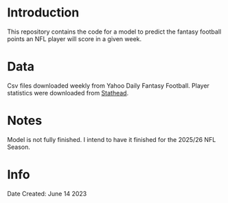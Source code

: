 # Introduction

This repository contains the code for a model to predict the fantasy football points an NFL player will score in a given week. 


# Data

Csv files downloaded weekly from Yahoo Daily Fantasy Football. 
Player statistics were downloaded from [Stathead](Stathead.com).


# Notes

Model is not fully finished. I intend to have it finished for the 2025/26 NFL Season. 


# Info

Date Created: June 14 2023
